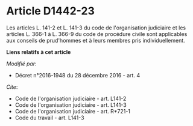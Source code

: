 # Article D1442-23

Les articles L. 141-2 et L. 141-3 du code de l'organisation judiciaire et les articles L. 366-1 à L. 366-9 du code de
procédure civile sont applicables aux conseils de prud'hommes et à leurs membres pris individuellement.

**Liens relatifs à cet article**

_Modifié par_:

  - Décret n°2016-1948 du 28 décembre 2016 - art. 4

_Cite_:

  - Code de l'organisation judiciaire - art. L141-2
  - Code de l'organisation judiciaire - art. L141-3
  - Code de l'organisation judiciaire - art. R*721-1
  - Code du travail - art. L141-3
